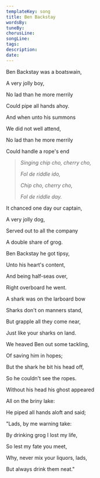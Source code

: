 ```yaml
---
templateKey: song
title: Ben Backstay  
wordsBy:
tuneBy:
chorusLine:
songLine:
tags:
description:
date:
---
```

Ben Backstay was a boatswain,

A very jolly boy,

No lad than he more merrily

Could pipe all hands ahoy.

And when unto his summons

We did not well attend,

No lad than he more merrily

Could handle a rope\'s end

> *Singing chip cho, cherry cho,*
>
> *Fol de riddle ido,*
>
> *Chip cho, cherry cho,*
>
> *Fol de riddle day.*

It chanced one day our captain,

A very jolly dog,

Served out to all the company

A double share of grog.

Ben Backstay he got tipsy,

Unto his heart\'s content,

And being half-seas over,

Right overboard he went.

A shark was on the larboard bow

Sharks don\'t on manners stand,

But grapple all they come near,

Just like your sharks on land.

We heaved Ben out some tackling,

Of saving him in hopes;

But the shark he bit his head off,

So he couldn\'t see the ropes.

Without his head his ghost appeared

All on the briny lake:

He piped all hands aloft and said;

\"Lads, by me warning take:

By drinking grog I lost my life,

So lest my fate you meet,

Why, never mix your liquors, lads,

But always drink them neat.\"
